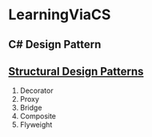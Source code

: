 # LearningViaCS
## C# Design Pattern
## [Structural Design Patterns](https://www.codeproject.com/articles/438922/design-patterns-2-of-3-structural-design-patterns)
1. Decorator
2. Proxy
3. Bridge
4. Composite
5. Flyweight
